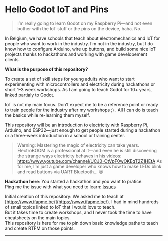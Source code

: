 # Hello Godot IoT and Pins

> I’m really going to learn Godot on my Raspberry Pi—and not even bother with the IoT stuff or the pins on the device, haha. No.

In Belgium, we have schools that teach about electromechanics and IoT for people who want to work in the industry.
I’m not in the industry, but I do know how to configure Arduino, wire up buttons, and build some nice IoT projects thanks to hackathons and working with game developement clients.

**What is the purpose of this repository?**

To create a set of skill steps for young adults who want to start experimenting with microcontrollers and electricity during hackathons or short 1–3 week workshops. As I am going to teach Godot for 10+ years, linked partialy to Godot.

IoT is not my main focus. Don’t expect me to be a reference point or ready to train people for the industry after my workshops ;) .
All I can do is teach the basics while re-learning them myself.

This repository will be an introduction to electricity with Raspberry Pi, Arduino, and ESP32—just enough to get people started during a hackathon or a three-week introduction in a school or training center.

> Warning: Mastering the magic of electricity can take years.
> ElectroBOOM is a professional at it—and even he is still discovering the strange ways electricity behaves in his videos:
> https://www.youtube.com/channel/UCJ0-OtVpF0wOKEqT2Z1HEtA
> As for me, I’m just a game developer who knows how to make LEDs blink and read buttons via UART Bluetooth… 😉


**Hackathon here**: You started a hackathon and you want to pratice.   
Ping me the issue with what you need to learn: [Issues](https://github.com/EloiStree/HelloGodotIotAndPins/issues)  

Initial creation of this repository:
We asked me to teach at [https://www.ifapme.be/](https://www.ifapme.be/).
I had in mind hundreds of small topics linked to IoT that I would love to teach.  
But it takes time to create workshops, and I never took the time to have cheatsheets on the main topics.  
This repository is here for me to pin down basic knowledge paths to teach and create RTFM on those points.  



--------------



